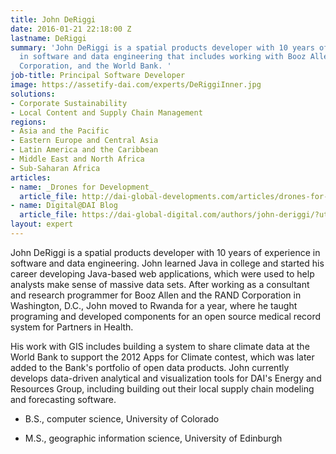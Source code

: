 ```yaml
---
title: John DeRiggi
date: 2016-01-21 22:18:00 Z
lastname: DeRiggi
summary: 'John DeRiggi is a spatial products developer with 10 years of experience
  in software and data engineering that includes working with Booz Allen, the RAND
  Corporation, and the World Bank. '
job-title: Principal Software Developer
image: https://assetify-dai.com/experts/DeRiggiInner.jpg
solutions:
- Corporate Sustainability
- Local Content and Supply Chain Management
regions:
- Asia and the Pacific
- Eastern Europe and Central Asia
- Latin America and the Caribbean
- Middle East and North Africa
- Sub-Saharan Africa
articles:
- name: _Drones for Development_
  article_file: http://dai-global-developments.com/articles/drones-for-development/?utm_source=daidotcom
- name: Digital@DAI Blog
  article_file: https://dai-global-digital.com/authors/john-deriggi/?utm_source=daidotcom
layout: expert
---
```


John DeRiggi is a spatial products developer with 10 years of experience in software and data engineering. John learned Java in college and started his career developing Java-based web applications, which were used to help analysts make sense of massive data sets. After working as a consultant and research programmer for Booz Allen and the RAND Corporation in Washington, D.C., John moved to Rwanda for a year, where he taught programing and developed components for an open source medical record system for Partners in Health. 

His work with GIS includes building a system to share climate data at the World Bank to support the 2012 Apps for Climate contest, which was later added to the Bank's portfolio of open data products. John currently develops data-driven analytical and visualization tools for DAI's Energy and Resources Group, including building out their local supply chain modeling and forecasting software.

* B.S., computer science, University of Colorado

* M.S., geographic information science, University of Edinburgh